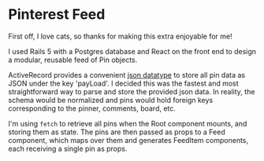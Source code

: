 # Pinterest Feed

First off, I love cats, so thanks for making this extra enjoyable for me!

I used Rails 5 with a Postgres database and React on the front end to design a modular, reusable feed of Pin objects.

ActiveRecord provides a convenient [json datatype](http://edgeguides.rubyonrails.org/active_record_postgresql.html#json-and-jsonb) to store all pin data as JSON under the key 'payLoad'. I decided this was the fastest and most straightforward way to parse and store the provided json data. In reality, the schema would be normalized and pins would hold foreign keys corresponding to the pinner, comments, board, etc.

I'm using `fetch` to retrieve all pins when the Root component mounts, and storing them as state. The pins are then passed as props to a Feed component, which maps over them and generates FeedItem components, each receiving a single pin as props.
